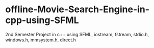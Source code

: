# offline-Movie-Search-Engine-in-cpp-using-SFML
2nd Semester Project in c++ using SFML, iostream, fstream, stdio.h, windows.h, mmsystem.h, direct.h

